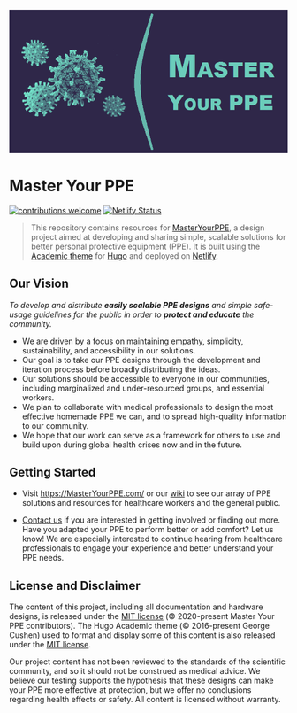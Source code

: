 ![Master Your PPE favicon](https://github.com/dickansj/MasterYourPPE/blob/master/assets/images/MYP-new.png)

# Master Your PPE
[![contributions welcome](https://img.shields.io/badge/contributions-welcome-brightgreen.svg?style=flat)](https://www.masteryourppe.com/#contact) [![Netlify Status](https://api.netlify.com/api/v1/badges/1a542d0d-b04b-4aba-8f0d-5785aba0d5b9/deploy-status)](https://app.netlify.com/sites/masteryourppe/deploys)

> This repository contains resources for [MasterYourPPE](https://MasterYourPPE.com/), a design project aimed at developing and sharing simple, scalable solutions for better personal protective equipment (PPE). It is built using the [Academic theme](https://sourcethemes.com/academic/) for [Hugo](https://gohugo.io/) and deployed on [Netlify](https://www.netlify.com/).

## Our Vision
*To develop and distribute **easily scalable PPE designs** and simple safe-usage guidelines for the public in order to **protect and educate** the community.*

- We are driven by a focus on maintaining empathy, simplicity, sustainability, and accessibility in our solutions.
- Our goal is to take our PPE designs through the development and iteration process before broadly distributing the ideas.
- Our solutions should be accessible to everyone in our communities, including marginalized and under-resourced groups, and essential workers.
- We plan to collaborate with medical professionals to design the most effective homemade PPE we can, and to spread high-quality information to our community.
- We hope that our work can serve as a framework for others to use and build upon during global health crises now and in the future.

## Getting Started
- Visit https://MasterYourPPE.com/ or our [wiki](https://github.com/dickansj/MasterYourPPE/wiki) to see our array of PPE solutions and resources for healthcare workers and the general public.

- [Contact us](https://masteryourppe.com/#contact) if you are interested in getting involved or finding out more. Have you adapted your PPE to perform better or add comfort? Let us know! We are especially interested to continue hearing from healthcare professionals to engage your experience and better understand your PPE needs.

## License and Disclaimer
The content of this project, including all documentation and hardware designs, is released under the [MIT license](https://github.com/dickansj/MasterYourPPE/blob/master/LICENSE.md) (:copyright: 2020-present Master Your PPE contributors). The Hugo Academic theme (:copyright: 2016-present George Cushen) used to format and display some of this content is also released under the [MIT license](https://github.com/dickansj/MasterYourPPE/blob/master/LICENSE.md).

Our project content has not been reviewed to the standards of the scientific community, and so it should not be construed as medical advice. We believe our testing supports the hypothesis that these designs can make your PPE more effective at protection, but we offer no conclusions regarding health effects or safety. All content is licensed without warranty.

